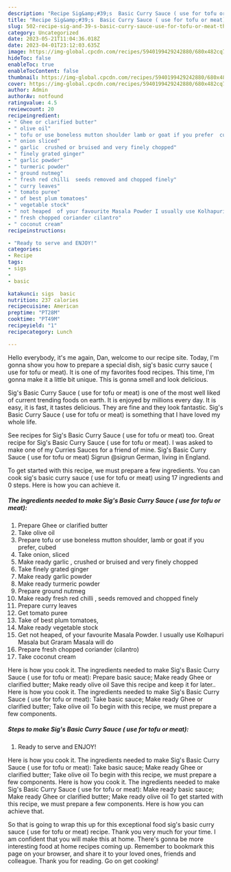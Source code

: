 ```yaml
---
description: "Recipe Sig&amp;#39;s  Basic Curry Sauce ( use for tofu or meat) the Delicious}"
title: "Recipe Sig&amp;#39;s  Basic Curry Sauce ( use for tofu or meat) the Delicious}"
slug: 502-recipe-sig-and-39-s-basic-curry-sauce-use-for-tofu-or-meat-the-delicious
category: Uncategorized
date: 2023-05-21T11:04:36.018Z
date: 2023-04-01T23:12:03.635Z
image: https://img-global.cpcdn.com/recipes/5940199429242880/680x482cq70/sigs-basic-curry-sauce-use-for-tofu-or-meat-recipe-main-photo.jpg
hideToc: false
enableToc: true
enableTocContent: false
thumbnail: https://img-global.cpcdn.com/recipes/5940199429242880/680x482cq70/sigs-basic-curry-sauce-use-for-tofu-or-meat-recipe-main-photo.jpg
cover: https://img-global.cpcdn.com/recipes/5940199429242880/680x482cq70/sigs-basic-curry-sauce-use-for-tofu-or-meat-recipe-main-photo.jpg
author: Admin
authorAv: notfound
ratingvalue: 4.5
reviewcount: 20
recipeingredient:
- " Ghee or clarified butter"
- " olive oil"
- " tofu or use boneless mutton shoulder lamb or goat if you prefer  cubed"
- " onion sliced"
- " garlic  crushed or bruised and very finely chopped"
- " finely grated ginger"
- " garlic powder"
- " turmeric powder"
- " ground nutmeg"
- " fresh red chilli  seeds removed and chopped finely"
- " curry leaves"
- " tomato puree"
- " of best plum tomatoes"
- " vegetable stock"
- " not heaped  of your favourite Masala Powder I usually use Kolhapuri Masala but Graram Masala will do"
- " fresh chopped coriander cilantro"
- " coconut cream"
recipeinstructions:

- "Ready to serve and ENJOY!"
categories:
- Recipe
tags:
- sigs
- 
- basic

katakunci: sigs  basic 
nutrition: 237 calories
recipecuisine: American
preptime: "PT28M"
cooktime: "PT49M"
recipeyield: "1"
recipecategory: Lunch

---
```



Hello everybody, it's me again, Dan, welcome to our recipe site. Today, I'm gonna show you how to prepare a special dish, sig&#39;s  basic curry sauce ( use for tofu or meat). It is one of my favorites food recipes. This time, I'm gonna make it a little bit unique. This is gonna smell and look delicious.

Sig&#39;s  Basic Curry Sauce ( use for tofu or meat) is one of the most well liked of current trending foods on earth. It is enjoyed by millions every day. It is easy, it is fast, it tastes delicious. They are fine and they look fantastic. Sig&#39;s  Basic Curry Sauce ( use for tofu or meat) is something that I have loved my whole life.

See recipes for Sig&#39;s Basic Curry Sauce ( use for tofu or meat) too. Great recipe for Sig&#39;s Basic Curry Sauce ( use for tofu or meat). I was asked to make one of my Curries Sauces for a friend of mine. Sig&#39;s Basic Curry Sauce ( use for tofu or meat) Sigrun @sigrun German, living in England.


To get started with this recipe, we must prepare a few ingredients. You can cook sig&#39;s  basic curry sauce ( use for tofu or meat) using 17 ingredients and 0 steps. Here is how you can achieve it.

<!--inarticleads1-->

##### The ingredients needed to make Sig&#39;s  Basic Curry Sauce ( use for tofu or meat):

1. Prepare  Ghee or clarified butter
1. Take  olive oil
1. Prepare  tofu or use boneless mutton shoulder, lamb or goat if you prefer,  cubed
1. Take  onion, sliced
1. Make ready  garlic , crushed or bruised and very finely chopped
1. Take  finely grated ginger
1. Make ready  garlic powder
1. Make ready  turmeric powder
1. Prepare  ground nutmeg
1. Make ready  fresh red chilli , seeds removed and chopped finely
1. Prepare  curry leaves
1. Get  tomato puree
1. Take  of best plum tomatoes,
1. Make ready  vegetable stock
1. Get  not heaped,  of your favourite Masala Powder. I usually use Kolhapuri Masala but Graram Masala will do
1. Prepare  fresh chopped coriander (cilantro)
1. Take  coconut cream


Here is how you cook it. The ingredients needed to make Sig&#39;s Basic Curry Sauce ( use for tofu or meat): Prepare basic sauce; Make ready Ghee or clarified butter; Make ready olive oil Save this recipe and keep it for later.. Here is how you cook it. The ingredients needed to make Sig&#39;s Basic Curry Sauce ( use for tofu or meat): Take basic sauce; Make ready Ghee or clarified butter; Take olive oil To begin with this recipe, we must prepare a few components. 

<!--inarticleads2-->

##### Steps to make Sig&#39;s  Basic Curry Sauce ( use for tofu or meat):


1. Ready to serve and ENJOY!

Here is how you cook it. The ingredients needed to make Sig&#39;s Basic Curry Sauce ( use for tofu or meat): Take basic sauce; Make ready Ghee or clarified butter; Take olive oil To begin with this recipe, we must prepare a few components. Here is how you cook it. The ingredients needed to make Sig&#39;s Basic Curry Sauce ( use for tofu or meat): Make ready basic sauce; Make ready Ghee or clarified butter; Make ready olive oil To get started with this recipe, we must prepare a few components. Here is how you can achieve that. 

So that is going to wrap this up for this exceptional food sig&#39;s  basic curry sauce ( use for tofu or meat) recipe. Thank you very much for your time. I am confident that you will make this at home. There's gonna be more interesting food at home recipes coming up. Remember to bookmark this page on your browser, and share it to your loved ones, friends and colleague. Thank you for reading. Go on get cooking!
